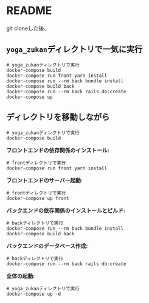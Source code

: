 # README

git cloneした後、

## `yoga_zukan`ディレクトリで一気に実行

```
# yoga_zukanディレクトリで実行
docker-compose build
docker-compose run front yarn install
docker-compose run --rm back bundle install
docker-compose build back
docker-compose run --rm back rails db:create
docker-compose up
```

## ディレクトリを移動しながら

```
# yoga_zukanディレクトリで実行
docker-compose build
```

**フロントエンドの依存関係のインストール:**
```
# frontディレクトリで実行
docker-compose run front yarn install
```

**フロントエンドのサーバー起動:**
```
# frontディレクトリで実行
docker-compose up front
```

**バックエンドの依存関係のインストールとビルド:**
```
# backディレクトリで実行
docker-compose run --rm back bundle install
docker-compose build back
```

**バックエンドのデータベース作成:**
```
# backディレクトリで実行
docker-compose run --rm back rails db:create
```

**全体の起動:**
```
# yoga_zukanディレクトリで実行
docker-compose up -d
```
